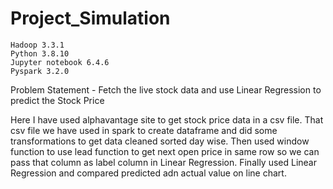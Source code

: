 # Project_Simulation
    Hadoop 3.3.1
    Python 3.8.10
    Jupyter notebook 6.4.6
    Pyspark 3.2.0
Problem Statement - Fetch the live stock data and use Linear Regression to predict the Stock Price

Here I have used alphavantage site to get stock price data in a csv file.
That csv file we have used in spark to create dataframe and did some transformations to get data cleaned sorted day wise.
Then used window function to use lead function to get next open price in same row so we can pass that column as label column in Linear Regression.
Finally used Linear Regression and compared predicted adn actual value on line chart.
